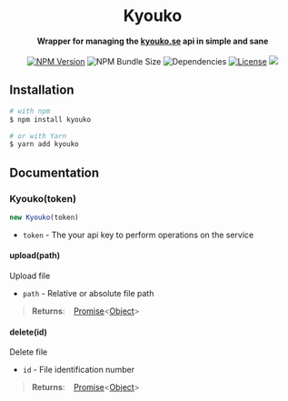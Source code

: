 <h1 align="center">Kyouko</h1>
<p align="center">
  <b>Wrapper for managing the <a href="https://kyouko.se/">kyouko.se</a> api in simple and sane</b>
  <br><br>
  <a href="https://npmjs.com/package/kyouko"><img src="https://img.shields.io/npm/v/kyouko?style=flat-square" alt="NPM Version"></a>
    <img src="https://img.shields.io/bundlephobia/min/kyouko?style=flat-square" alt="NPM Bundle Size">
    <img src="https://img.shields.io/david/tentaclenotsoft/node-kyouko?style=flat-square" alt="Dependencies">
    <a href="https://github.com/tentaclenotsoft/node-kyouko/blob/master/LICENSE"><img src="https://img.shields.io/github/license/tentaclenotsoft/node-kyouko?style=flat-square" alt="License"></a>
    <a href="https://standardjs.com"><img src="https://img.shields.io/badge/code_style-standard-brightgreen.svg?style=flat-square"></a>
</p>

## Installation

```bash
# with npm
$ npm install kyouko

# or with Yarn
$ yarn add kyouko
```

## Documentation

### Kyouko(token)

```js
new Kyouko(token)
```

- `token` - The your api key to perform operations on the service

#### upload(path)
Upload file

- `path` - Relative or absolute file path

>**Returns**: &nbsp;&nbsp; [Promise](https://developer.mozilla.org/en-US/docs/Web/JavaScript/Reference/Global_Objects/Promise)<[Object](https://developer.mozilla.org/en-US/docs/Web/JavaScript/Reference/Global_Objects/Object)>

#### delete(id)
Delete file

- `id` - File identification number

>**Returns**: &nbsp;&nbsp; [Promise](https://developer.mozilla.org/en-US/docs/Web/JavaScript/Reference/Global_Objects/Promise)<[Object](https://developer.mozilla.org/en-US/docs/Web/JavaScript/Reference/Global_Objects/Object)>